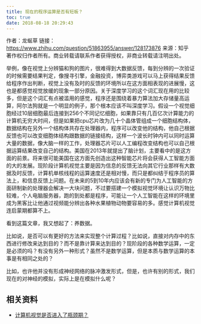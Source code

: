 ```yaml
---
title: 现在的程序运算是否有短板？
toc: true
date: 2018-08-18 20:29:43
---
```



作者：龙蜒草
链接：https://www.zhihu.com/question/51863955/answer/128173876
来源：知乎
著作权归作者所有。商业转载请联系作者获得授权，非商业转载请注明出处。

举例，像在视觉上分辨猫和狗的图片，很难得到大数据反馈，每到分辨的一次验证的时候需要结果判定，像搜寻引擎，金融投资，博弈类游戏可以马上获得结果反馈给程序作出判断，视觉上没有及时的反馈的环境所以在这方面相表现的进展慢，这也是都感觉视觉放缓的现象一部分原因。关于深度学习的这个词汇现在用的比较多，但是这个词汇有点被滥用的感觉，程序还是围绕着暴力算法加大存储量高运算，阿尔法狗就是一个明显的例子，那个根本应该不叫深度学习。假设一个视觉细胞经过10层细胞最后连接到256个不同记忆细胞，如果靠只有几百亿次计算能力的计算机无穷大时间，但是如果把cpu芯片改为几十个晶体管组成一个细胞结构体，数据结构在另外一个结构体共存在处理器内，程序可以改变他的结构，他自己根据反馈也可以改变细胞体结构跟数据的链接结构，这样一个波长时钟内可以同时运算大量的数据，像大脑一样的工作，处理器芯片可以人工编程改变结构也可以自己根据运算结果改变自己的结构。美国在2013年就提出了脑计划，主要看中的是这方面的前景。将来很可能美国在这方面先创造出这种智能芯片将会获得人工智能方面的大的发展。现阶段计算机视觉主要是因为信息的反馈无法向其它行业那样有大数据及时反馈，计算机单核线程的运算速度还是相对慢，而只是都纠结于程序员的算法上，和信息反馈上问题。在未来的5到10年内应该会有新的专门为人工智能的方面研制新的处理器会解决一大块问题，不过要搭建一个模拟视觉环境让认识万物比较难，个人电脑服务器，跑的到处都是程序，可能让一个人工智能在这样的环境里成为黑客比让他通过视频能分辨出各种水果植物动物要容易的多。感觉计算机视觉连启蒙期都算不上。




看到这篇文章，我又想起了：养数据。

比如说，是否可以有更好的方法来实现整个计算过程？比如说，直接对内存中的东西进行修改来达到目的？而不是靠计算来达到目的？现阶段的各种数学运算，一定是必须的吗？有没有另外一种形式？虽然不是数学运算，但是本质与数学运算的本事是有相同之处的？

比如，也许他并没有形成神经网络的脉冲激发形式，但是，也许有别的形式，我们现在的对神经的模拟，实际上是在模拟什么呢？



## 相关资料

- [计算机视觉是否进入了瓶颈期？](https://www.zhihu.com/question/51863955)
